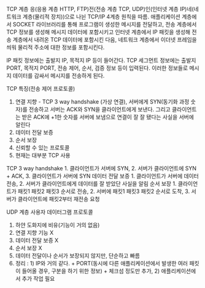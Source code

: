 TCP 계층
응(응용 계층 HTTP, FTP)전(전송 계층 TCP, UDP)인(인터넷 계층 IP)네(네트워크 계층(물리적 장치))으로 나뉜 TCP/IP 4계층 원칙을 따름.
애플리케이션 계층에서 SOCKET 라이브러리를 통해 프로그램이 생성한 메시지를 전달하고, 전송 계층에서 TCP 정보를 생성해 메시지 데이터에 포함시키고
인터넷 계층에서 IP 패킷을 생성해 전송 계층에서 내려온 TCP 데이터에 포함시킨 다음, 네트워크 계층에서 이더넷 프레임을 씌워 물리적 주소에 대한 정보를 포함시킨다.

IP 패킷 정보에는 출발지 IP, 목적지 IP 등이 들어간다.
TCP 세그먼트 정보에는 출발지 PORT, 목적지 PORT, 전송 제어, 순서, 검증 정보 등이 입력된다.
이러한 정보들로 메시지 데이터를 감싸서 메시지를 전송하게 된다.

TCP 특징(전송 제어 프로토콜)
1. 연결 지향 - TCP 3 way handshake (가상 연결), 서버에게 SYN(동기화 과정 숫자)를 전송하고 서버는 ACK와 SYN을 클라이언트에게 보낸다. 그리고 클라이언트는 받은 ACK에 +1한 숫자를 서버에 보냄으로 연결이 잘 잘 됐다는 사실을 서버에 알린다
2. 데이터 전달 보증
3. 순서 보장
4. 신뢰할 수 있는 프로토콜
5. 현재는 대부분 TCP 사용

TCP 3 way handshake 1. 클라이언트가 서버에 SYN, 2. 서버가 클라이언트에 SYN + ACK, 3. 클라이언트가 서버에 SYN
데이터 전달 보증 1. 클라이언트가 서버에 데이터 전송, 2. 서버가 클라이언트에게 데이터를 잘 받았단 사실을 알림
순서 보장 1. 클라이언트가 패킷1 패킷2 패킷3 순서로 전송, 2. 서버에 패킷1 패킷3 패킷2 순서로 도착, 3. 서버가 클라이언트에 패킷2부터 재전송 요청


UDP 계층
사용자 데이터그램 프로토콜
1. 하얀 도화지에 비유(기능이 거의 없음)
2. 연결 지향 기능 X
3. 데이터 전달 보증 X
4. 순서 보장 X
5. 데이터 전달이나 순서가 보장되지 않지만, 단순하고 빠름
6. 정리 : 1) IP와 거의 같다. + PORT(동시에 다른 애플리케이션에서 발생한 여러 패킷이 들어올 경우, 구분을 하기 위한 정보) + 체크섬 정도만 추가, 2) 애플리케이션에서 추가 작업 필요